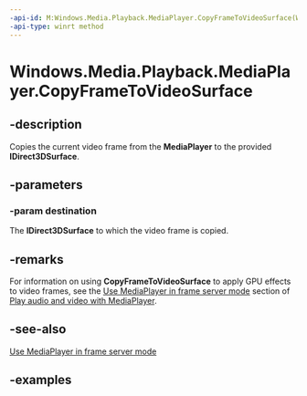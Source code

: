 ```yaml
---
-api-id: M:Windows.Media.Playback.MediaPlayer.CopyFrameToVideoSurface(Windows.Graphics.DirectX.Direct3D11.IDirect3DSurface)
-api-type: winrt method
---
```


<!-- Method syntax.
public void MediaPlayer.CopyFrameToVideoSurface(IDirect3DSurface destination)
-->

# Windows.Media.Playback.MediaPlayer.CopyFrameToVideoSurface

## -description
Copies the current video frame from the **MediaPlayer** to the provided **IDirect3DSurface**.

## -parameters

### -param destination
The **IDirect3DSurface** to which the video frame is copied.

## -remarks

For information on using **CopyFrameToVideoSurface** to apply GPU effects to video frames, see the [Use MediaPlayer in frame server mode](/windows/uwp/audio-video-camera/play-audio-and-video-with-mediaplayer#use-mediaplayer-in-frame-server-mode) section of [Play audio and video with MediaPlayer](/windows/uwp/audio-video-camera/play-audio-and-video-with-mediaplayer).

## -see-also

[Use MediaPlayer in frame server mode](/windows/uwp/audio-video-camera/play-audio-and-video-with-mediaplayer#use-mediaplayer-in-frame-server-mode) 

## -examples

